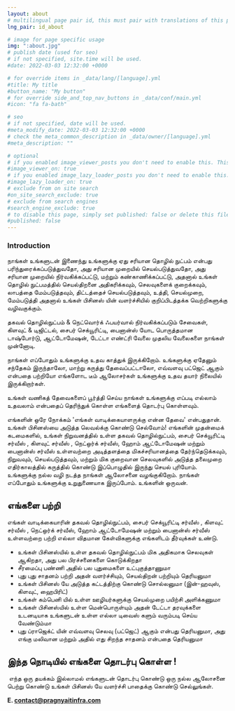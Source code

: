 ```yaml
---
layout: about
# multilingual page pair id, this must pair with translations of this page. (This name must be unique)
lng_pair: id_about

# image for page specific usage
img: ":about.jpg"
# publish date (used for seo)
# if not specified, site.time will be used.
#date: 2022-03-03 12:32:00 +0000

# for override items in _data/lang/[language].yml
#title: My title
#button_name: "My button"
# for override side_and_top_nav_buttons in _data/conf/main.yml
#icon: "fa fa-bath"

# seo
# if not specified, date will be used.
#meta_modify_date: 2022-03-03 12:32:00 +0000
# check the meta_common_description in _data/owner/[language].yml
#meta_description: ""

# optional
# if you enabled image_viewer_posts you don't need to enable this. This is only if image_viewer_posts = false
#image_viewer_on: true
# if you enabled image_lazy_loader_posts you don't need to enable this. This is only if image_lazy_loader_posts = false
#image_lazy_loader_on: true
# exclude from on site search
#on_site_search_exclude: true
# exclude from search engines
#search_engine_exclude: true
# to disable this page, simply set published: false or delete this file
#published: false
---
```




### Introduction

<!-- outline-start -->

நாங்கள் உங்களுடன் இணைந்து உங்களுக்கு ஏது சரியான தொழில் நுட்பம் என்பது பரிந்துரைக்கப்படுத்துவதோ, அது சரியான முறையில் செயல்படுத்துவதோ, அது சரியான முறையில் நிர்வகிக்கப்பட்டு, மற்றும் கண்காணிக்கப்பட்டு, அதனால் உங்கள் தொழில் நுட்பமத்தில் செயல்திறனை அதிகரிக்கவும், செலவுகளைக் குறைக்கவும், லாபத்தை மேம்படுத்தவும், திட்டத்தைச் செயல்படுத்தவும், உத்தி, செயல்முறை, மேம்படுத்தி அதனால்  உங்கள் பிசினஸ் யின் வளர்ச்சியில் குறிப்பிடத்தக்க வெற்றிகளுக்கு வழிவகுக்கும்.

தகவல் தொழில்நுட்பம் & நெட்வொர்க் ஃபயர்வால் நிர்வகிக்கப்படும் சேவைகள், கிளவுட் & டிஜிட்டல், சைபர் செக்யூரிட்டி, பைனான்ஸ் யோட பொருத்தமான டாஷ்போர்டு, ஆட்டோமேஷன், டேட்டா எண்ட்ரி வேலை முதலிய வேலைகளை நாங்கள் முன்னோடி. 

நாங்கள் எப்போதும் உங்களுக்கு உதவ காத்துக் இருக்கிறோம். உங்களுக்கு ஏதேனும் சந்தேகம் இருந்தாலோ, மாற்று கருத்து தேவைப்பட்டாலோ, எவ்வளவு பட்ஜெட் ஆகும் என்பதை பற்றியோ எங்களோட டீம் ஆலோசர்கள் உங்களுக்கு உதவ தயார் நிலையில் இருக்கிறார்கள். 

உங்கள் வணிகத் தேவைகளைப் பூர்த்தி செய்ய நாங்கள் உங்களுக்கு எப்படி எல்லாம் உதவலாம் என்பதைப் தெரிந்துக் கொள்ள எங்களைத் தொடர்பு கொள்ளவும்.

<!-- outline-end -->

எங்களின் ஒரே நோக்கம் 'எங்கள் வாடிக்கையாளருக்கு என்ன தேவை' என்பதுதான்.  உங்கள் பிசினஸ்யை அடுத்த லெவல்க்கு கொண்டு செல்வோம்! எங்களின் முதன்மைக்  கடமைகளில், உங்கள் நிறுவனத்தில் உள்ள தகவல் தொழில்நுட்பம், சைபர்  செக்யூரிட்டி சர்வீஸ் , கிளவுட் சர்வீஸ் , நெட்ஒர்க் சர்வீஸ், ஹோம்  ஆட்டோமேஷன் மற்றும் பைனான்ஸ் சர்வீஸ் உள்ளவற்றை அடித்தளத்தை  மிகச்சரியானத்தை தேர்ந்தெடுக்கவும், நிறுவவும், செயல்படுத்தவும், மற்றும்  மிக குறைவான செலவுகளில் அடுத்த தலைமுறை எதிர்காலத்தில் கருத்தில் கொண்டு  இப்பொழுதில் இருந்து செயல் புரியோம். உங்களுக்கு நல்ல  வழி நடத்த நாங்கள்  ஆலோசனை வழங்குகிறோம். நாங்கள் எப்போதும் உங்களுக்கு உறுதுணையாக இருப்போம்.  உங்களின் ஒருவன். 

## **எங்களை பற்றி**

எங்கள் வாடிக்கையாரின் தகவல் தொழில்நுட்பம், சைபர் செக்யூரிட்டி சர்வீஸ் ,  கிளவுட் சர்வீஸ் , நெட்ஒர்க் சர்வீஸ், ஹோம் ஆட்டோமேஷன் மற்றும் பைனான்ஸ்  சர்வீஸ் உள்ளவற்றை பற்றி எல்லா விதமான கேள்விகளுக்கு எங்களிடம் தீர்வுக்கள் உண்டு.                

- உங்கள் பிசினஸ்யில் உள்ள தகவல் தொழில்நுட்பம் மிக அதிகமாக செலவுகள் ஆகிறதா, அது பல பிரச்சனைகளை கொடுக்கிறதா
-  சீரமைப்பு பண்ணி அதில் பல புதுமைகளை உட்புகுத்தாணுமா
- புது புது சாதனம் பற்றி அதன் வளர்ச்சியும், செயல்திறன் பற்றியும் தெரியனுமா
-   உங்கள் பிசினஸ் யே அடுத்த கட்டத்திற்கு கொண்டு சொல்லனுமா (இன்-ஹவுஸ், கிளவுட், ஹைபிரிட்) 
- உங்கள் கம்பெனி யில் உள்ள ஊழியர்களுக்கு செயல்முறை பயிற்சி அளிக்கணுமா
- உங்கள் பிசினஸ்யில் உள்ள மென்பொருள்யும் அதன் டேட்டா தரவுக்களை உடனடியாக  உங்களுடன் உள்ள எல்லா டிவைஸ் களும் வரும்படி செய்ய வேண்டும்மா
- புது ப்ராஜெக்ட் யின் எவ்வளவு செலவு (பட்ஜெட்) ஆகும் என்பது தெரியனுமா, அது  எங்கு மலிவான மற்றும் அதில் எது சிறந்த சாதனம் என்பதை தெரியனுமா

## **இந்த நொடியில் எங்களை தொடர்பு கொள்ள !**                        

​                            எந்த ஒரு தயக்கம் இல்லாமல் எங்களுடன் தொடர்பு  கொண்டு ஒரு நல்ல ஆலோசனை பெற்று கொண்டு உங்கள் பிசினஸ் யே வளர்ச்சி பாதைக்கு கொண்டு செல்லுங்கள்.                        

**E. contact@pragnyaitinfra.com**

